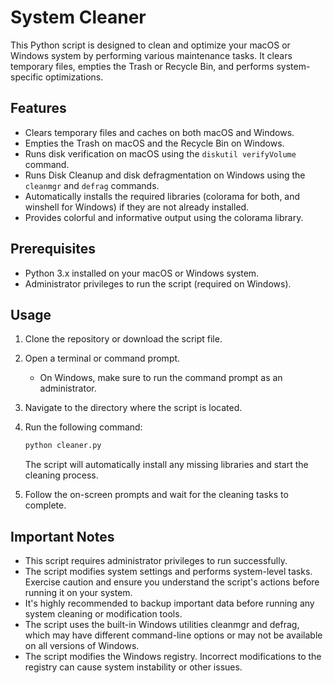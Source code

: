 # System Cleaner

This Python script is designed to clean and optimize your macOS or Windows system by performing various maintenance tasks. It clears temporary files, empties the Trash or Recycle Bin, and performs system-specific optimizations.

## Features

- Clears temporary files and caches on both macOS and Windows.
- Empties the Trash on macOS and the Recycle Bin on Windows.
- Runs disk verification on macOS using the `diskutil verifyVolume` command.
- Runs Disk Cleanup and disk defragmentation on Windows using the `cleanmgr` and `defrag` commands.
- Automatically installs the required libraries (colorama for both, and winshell for Windows) if they are not already installed.
- Provides colorful and informative output using the colorama library.

## Prerequisites

- Python 3.x installed on your macOS or Windows system.
- Administrator privileges to run the script (required on Windows).

## Usage

1. Clone the repository or download the script file.
2. Open a terminal or command prompt.
   - On Windows, make sure to run the command prompt as an administrator.
3. Navigate to the directory where the script is located.
4. Run the following command:

   ```bash
   python cleaner.py
    ```

   The script will automatically install any missing libraries and start the cleaning process.
5. Follow the on-screen prompts and wait for the cleaning tasks to complete.

## Important Notes
- This script requires administrator privileges to run successfully.
- The script modifies system settings and performs system-level tasks. Exercise caution and ensure you understand the script's actions before running it on your system.
- It's highly recommended to backup important data before running any system cleaning or modification tools.
- The script uses the built-in Windows utilities cleanmgr and defrag, which may have different command-line options or may not be available on all versions of Windows.
- The script modifies the Windows registry. Incorrect modifications to the registry can cause system instability or other issues.
